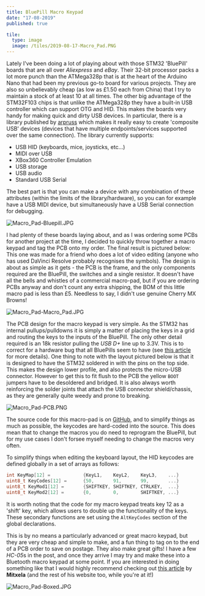 ```yaml
---
title: BluePill Macro Keypad
date: "17-08-2019"
published: true

tile:
  type: image
  image: /tiles/2019-08-17-Macro_Pad.PNG
---
```


<script>
    import "prismjs/prism.js";
    import "prismjs/components/prism-c.js";
</script>

Lately I've been doing a lot of playing about with those STM32 'BluePill' boards that are all over *Aliexpress* and *eBay*. Their 32-bit processor packs a lot more punch than the ATMega328p that is at the heart of the Arduino Nano that had been my previous go-to board for various projects. They are also so unbelievably cheap (as low as £1.50 each from China) that I try to maintain a stock of at least 10 at all times.
The other big advantage of the STM32F103 chips is that unlike the ATMega328p they have a built-in USB controller which can support OTG and HID. This makes the boards very handy for making quick and dirty USB devices. In particular, there is a library published by [arpruss](https://github.com/arpruss/USBComposite_stm32f1) which makes it really easy to create 'composite USB' devices (devices that have multiple endpoints/services supported over the same connection). The library currently supports:

- USB HID (keyboards, mice, joysticks, etc...)
- MIDI over USB
- XBox360 Controller Emulation
- USB storage
- USB audio
- Standard USB Serial

The best part is that you can make a device with any combination of these attributes (within the limits of the library/hardware), so you can for example have a USB MIDI device, but simultaneously have a USB Serial connection for debugging.

![Macro_Pad-Bluepill.JPG]({import.meta.env.VITE_IMAGE_BASE}/posts/Macro_Pad-Bluepill.JPG)

I had plenty of these boards laying about, and as I was ordering some PCBs for another project at the time, I decided to quickly throw together a macro keypad and tag the PCB onto my order. The final result is pictured below: This one was made for a friend who does a lot of video editing (anyone who has used DaVinci Resolve probably recognises the symbols). The design is about as simple as it gets - the PCB is the frame, and the only components required are the BluePill, the switches and a single resistor. It doesn't have all the bells and whistles of a commercial macro-pad, but if you are ordering PCBs anyway and don't count any extra shipping, the BOM of this little macro pad is less than £5. Needless to say, I didn't use genuine Cherry MX Browns!

![Macro_Pad-Macro_Pad.JPG]({import.meta.env.VITE_IMAGE_BASE}/posts/Macro_Pad-Macro_Pad.JPG)

The PCB design for the macro keypad is very simple. As the STM32 has internal pullups/pulldowns it is simply a matter of placing the keys in a grid and routing the keys to the inputs of the BluePill. The only other detail required is an 18k resistor pulling the *USB D+* line up to 3.3V. This is to correct for a hardware bug that all BluePills seem to have (see [this article](http://amitesh-singh.github.io/stm32/2017/05/27/Overcoming-wrong-pullup-in-blue-pill.html) for more details).
One thing to note with the layout pictured below is that it is designed to have the STM32 soldered in with the pins on the top side. This makes the design lower profile, and also protects the micro-USB connector. However to get this to fit flush to the PCB the yellow ```BOOT``` jumpers have to be desoldered and bridged.
It is also always worth reinforcing the solder joints that attach the USB connector shield/chassis, as they are generally quite weedy and prone to breaking.

![Macro_Pad-PCB.PNG]({import.meta.env.VITE_IMAGE_BASE}/posts/Macro_Pad-PCB.PNG)

The source code for this macro-pad is on [GitHub](https://github.com/BOJIT/Blue-Pill-Macro-Pad), and to simplify things as much as possible, the keycodes are hard-coded into the source. This does mean that to change the macros you do need to reprogram the BluePill, but for my use cases I don't forsee myself needing to change the macros very often.

To simplify things when editing the keyboard layout, the HID keycodes are defined globally in a set of arrays as follows:

```c
int KeyMap[12] =            {KeyL1,    KeyL2,    KeyL3,    ...}
uint8_t KeyCodes[12] =      {50,       91,       99,       ...}
uint8_t KeyMod1[12] =       {SHIFTKEY, SHIFTKEY, CTRLKEY,  ...}
uint8_t KeyMod2[12] =       {0,        0,        SHIFTKEY, ...}
```

It is worth noting that the code for my macro keypad treats key 12 as a 'shift'  key, which allows users to double up the functionality of the keys. These secondary functions are set using the ```AltKeyCodes``` section of the global declarations.

This is by no means a particularly advanced or great macro keypad, but they are very cheap and simple to make, and a fun thing to tag on to the end of a PCB order to save on postage. They also make great gifts! I have a few *HC-05*s in the post, and once they arrive I may try and make these into a Bluetooth macro keypad at some point. If you are interested in doing something like that I would highly recommend checking out [this article](https://mitxela.com/projects/bluetooth_hid_gamepad) by **Mitxela** (and the rest of his website too, while you're at it!)

![Macro_Pad-Boxed.JPG]({import.meta.env.VITE_IMAGE_BASE}/posts/Macro_Pad-Boxed.JPG)
